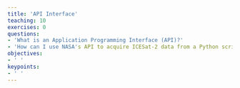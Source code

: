 ```yaml
---
title: 'API Interface'
teaching: 10
exercises: 0
questions:
- 'What is an Application Programming Interface (API)?'
- 'How can I use NASA's API to acquire ICESat-2 data from a Python script?'
objectives:
- ' '
keypoints:
- ' '
---
```

